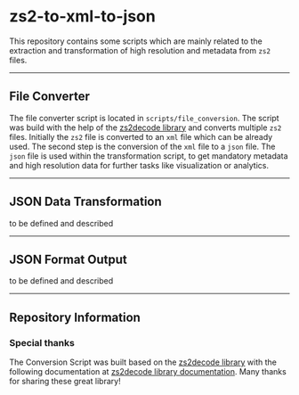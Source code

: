 # zs2-to-xml-to-json

This repository contains some scripts which are mainly related to the extraction and transformation of high resolution and metadata from `zs2` files. 

----

## File Converter

The file converter script is located in `scripts/file_conversion`. The script was build with the help of the [zs2decode library](https://github.com/cpetrich/zs2decode) and converts multiple `zs2` files. Initially the `zs2` file is converted to an `xml` file which can be already used. The second step is the conversion of the `xml` file to a `json` file. The `json` file is used within the transformation script, to get mandatory metadata and high resolution data for further tasks like visualization or analytics. 

----

## JSON Data Transformation


to be defined and described


----

## JSON Format Output 

to be defined and described



----

## Repository Information

### Special thanks

The Conversion Script was built based on the [zs2decode library](https://github.com/cpetrich/zs2decode) with the following documentation at [zs2decode library documentation](https://zs2decode.readthedocs.io/en/latest/). Many thanks for sharing these great library!